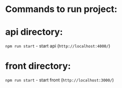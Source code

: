 # Commands to run project:

# api directory: 
`npm run start` - start api (`http://localhost:4000/`)

# front directory:
`npm run start` - start front (`http://localhost:3000/`)
